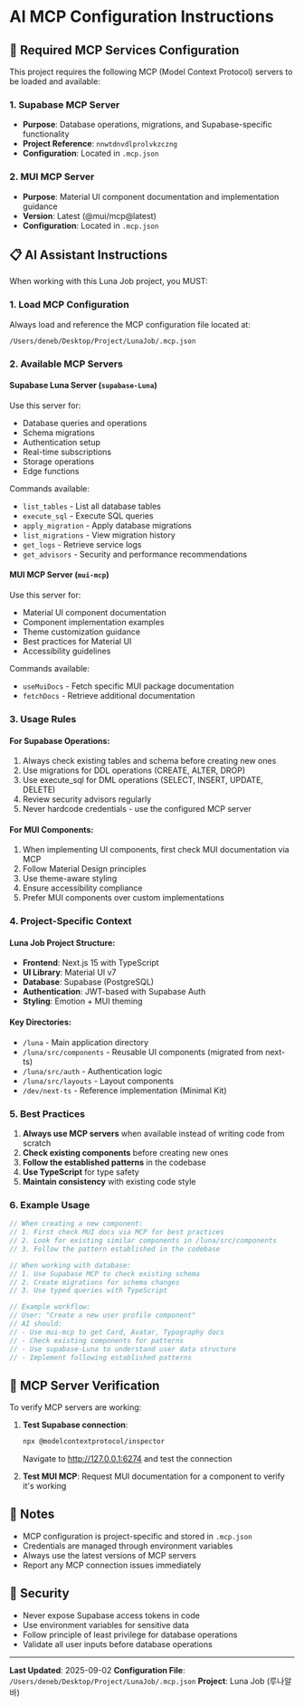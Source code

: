 # AI MCP Configuration Instructions

## 🎯 Required MCP Services Configuration

This project requires the following MCP (Model Context Protocol) servers to be loaded and available:

### 1. Supabase MCP Server
- **Purpose**: Database operations, migrations, and Supabase-specific functionality
- **Project Reference**: `nnwtdnvdlprolvkzczng`
- **Configuration**: Located in `.mcp.json`

### 2. MUI MCP Server
- **Purpose**: Material UI component documentation and implementation guidance
- **Version**: Latest (@mui/mcp@latest)
- **Configuration**: Located in `.mcp.json`

## 📋 AI Assistant Instructions

When working with this Luna Job project, you MUST:

### 1. Load MCP Configuration
Always load and reference the MCP configuration file located at:
```
/Users/deneb/Desktop/Project/LunaJob/.mcp.json
```

### 2. Available MCP Servers

#### Supabase Luna Server (`supabase-Luna`)
Use this server for:
- Database queries and operations
- Schema migrations
- Authentication setup
- Real-time subscriptions
- Storage operations
- Edge functions

Commands available:
- `list_tables` - List all database tables
- `execute_sql` - Execute SQL queries
- `apply_migration` - Apply database migrations
- `list_migrations` - View migration history
- `get_logs` - Retrieve service logs
- `get_advisors` - Security and performance recommendations

#### MUI MCP Server (`mui-mcp`)
Use this server for:
- Material UI component documentation
- Component implementation examples
- Theme customization guidance
- Best practices for Material UI
- Accessibility guidelines

Commands available:
- `useMuiDocs` - Fetch specific MUI package documentation
- `fetchDocs` - Retrieve additional documentation

### 3. Usage Rules

#### For Supabase Operations:
1. Always check existing tables and schema before creating new ones
2. Use migrations for DDL operations (CREATE, ALTER, DROP)
3. Use execute_sql for DML operations (SELECT, INSERT, UPDATE, DELETE)
4. Review security advisors regularly
5. Never hardcode credentials - use the configured MCP server

#### For MUI Components:
1. When implementing UI components, first check MUI documentation via MCP
2. Follow Material Design principles
3. Use theme-aware styling
4. Ensure accessibility compliance
5. Prefer MUI components over custom implementations

### 4. Project-Specific Context

#### Luna Job Project Structure:
- **Frontend**: Next.js 15 with TypeScript
- **UI Library**: Material UI v7
- **Database**: Supabase (PostgreSQL)
- **Authentication**: JWT-based with Supabase Auth
- **Styling**: Emotion + MUI theming

#### Key Directories:
- `/luna` - Main application directory
- `/luna/src/components` - Reusable UI components (migrated from next-ts)
- `/luna/src/auth` - Authentication logic
- `/luna/src/layouts` - Layout components
- `/dev/next-ts` - Reference implementation (Minimal Kit)

### 5. Best Practices

1. **Always use MCP servers** when available instead of writing code from scratch
2. **Check existing components** before creating new ones
3. **Follow the established patterns** in the codebase
4. **Use TypeScript** for type safety
5. **Maintain consistency** with existing code style

### 6. Example Usage

```typescript
// When creating a new component:
// 1. First check MUI docs via MCP for best practices
// 2. Look for existing similar components in /luna/src/components
// 3. Follow the pattern established in the codebase

// When working with database:
// 1. Use Supabase MCP to check existing schema
// 2. Create migrations for schema changes
// 3. Use typed queries with TypeScript

// Example workflow:
// User: "Create a new user profile component"
// AI should:
// - Use mui-mcp to get Card, Avatar, Typography docs
// - Check existing components for patterns
// - Use supabase-Luna to understand user data structure
// - Implement following established patterns
```

## 🔄 MCP Server Verification

To verify MCP servers are working:

1. **Test Supabase connection**:
   ```bash
   npx @modelcontextprotocol/inspector
   ```
   Navigate to http://127.0.0.1:6274 and test the connection

2. **Test MUI MCP**:
   Request MUI documentation for a component to verify it's working

## 📝 Notes

- MCP configuration is project-specific and stored in `.mcp.json`
- Credentials are managed through environment variables
- Always use the latest versions of MCP servers
- Report any MCP connection issues immediately

## 🚨 Security

- Never expose Supabase access tokens in code
- Use environment variables for sensitive data
- Follow principle of least privilege for database operations
- Validate all user inputs before database operations

---

**Last Updated**: 2025-09-02
**Configuration File**: `/Users/deneb/Desktop/Project/LunaJob/.mcp.json`
**Project**: Luna Job (루나알바)